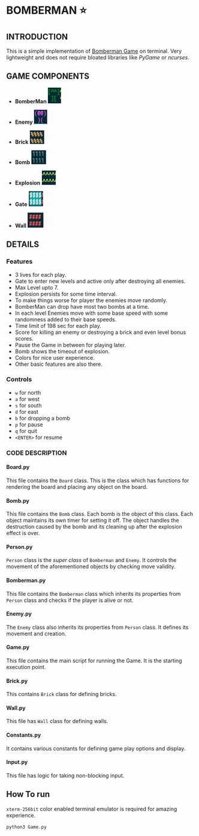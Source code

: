 # BOMBERMAN :star:

## INTRODUCTION
 This is a simple implementation of [Bomberman Game](http://www.retrogames.cz/play_085-NES.php?language=EN) on terminal.
Very lightweight and does not require bloated libraries like _PyGame_ or _ncurses_.

## GAME COMPONENTS
 * __BomberMan__
	![alt BomberMan](./img/BomberMan.png)

* __Enemy__
	![alt Enemy](./img/Enemy.png)

* __Brick__
	![alt Brick](./img/Brick.png)

* __Bomb__
	![alt Bomb](./img/Bomb.png)

* __Explosion__
	![alt Explosion](./img/Explosion.png)

* __Gate__
	![alt Gate](./img/LevelGate.png)

* __Wall__
	![alt Wall](./img/Wall.png)

## DETAILS

### Features
* 3 lives for each play.
* Gate to enter new levels and active only after destroying all enemies.
* Max Level upto 7.
* Explosion persists for some time interval.
* To make things worse for player the enemies move randomly.
* BomberMan can drop have most two bombs at a time.
* In each level Enemies move with some base speed with some randomness added to their base speeds.
* Time limit of 198 sec for each play.
* Score for killing an enemy or destroying a brick and even level bonus scores.
* Pause the Game in between for playing later.
* Bomb shows the timeout of explosion.
* Colors for nice user experience.
* Other basic features are also there.

### Controls
* `w` for north
* `a` for west
* `s` for south
* `d` for east
* `b` for dropping a bomb
* `p` for pause
* `q` for quit
* `<ENTER>` for resume

### CODE DESCRIPTION

#### Board.py
This file contains the `Board` class. This is the class which has functions for rendering the board
and placing any object on the board.
#### Bomb.py
This file contains the `Bomb` class. Each bomb is the object of this class. Each object maintains its
own timer for setting it off. The object handles the destruction caused by the bomb and its cleaning
up after the explosion effect is over.
#### Person.py
`Person` class is the _super class_ of `Bomberman` and `Enemy`. It controls the movement of the aforementioned
objects by checking move validity.
#### Bomberman.py
This file contains the `Bomberman` class which inherits its properties from `Person` class and checks
if the player is alive or not.
#### Enemy.py
The `Enemy` class also inherits its properties from `Person` class. It defines its movement and creation.
#### Game.py
This file contains the main script for running the Game. It is the starting execution point.
#### Brick.py
This contains `Brick` class for defining bricks.
#### Wall.py
This file has `Wall` class for defining walls.
#### Constants.py
It contains various constants for defining game play options and display.
#### Input.py
This file has logic for taking non-blocking input.


## How To run

`xterm-256bit` color enabled terminal emulator is required for amazing experience. 

```
python3 Game.py
```
